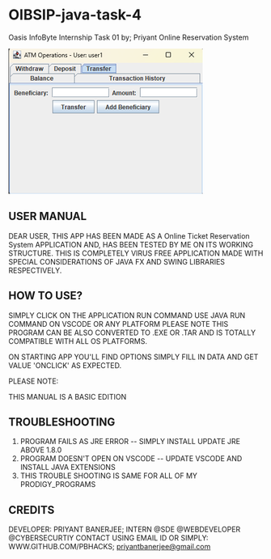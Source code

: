 # OIBSIP-java-task-4
Oasis InfoByte Internship Task 01 by; Priyant
Online Reservation System

![Alt text](https://github.com/Pbhacks/OIBSIP-java-task-4/blob/main/1.png)
 
 USER MANUAL
-------------

DEAR USER,
THIS APP HAS BEEN MADE AS A Online Ticket Reservation System APPLICATION AND, HAS BEEN TESTED BY ME 
ON ITS WORKING STRUCTURE.
THIS IS COMPLETELY VIRUS FREE APPLICATION MADE WITH SPECIAL CONSIDERATIONS OF JAVA FX
AND SWING LIBRARIES RESPECTIVELY.

 HOW TO USE?
-------------
SIMPLY CLICK ON THE APPLICATION RUN COMMAND USE JAVA RUN COMMAND ON VSCODE OR ANY PLATFORM
PLEASE NOTE THIS PROGRAM CAN BE ALSO CONVERTED TO .EXE OR .TAR AND IS TOTALLY COMPATIBLE
WITH ALL OS PLATFORMS.

ON STARTING APP YOU'LL FIND OPTIONS SIMPLY FILL IN DATA AND GET VALUE 'ONCLICK' AS EXPECTED.

PLEASE NOTE:

THIS MANUAL IS A BASIC EDITION

 TROUBLESHOOTING
-----------------
1. PROGRAM FAILS AS JRE ERROR -- SIMPLY INSTALL UPDATE JRE ABOVE 1.8.0
2. PROGRAM DOESN'T OPEN ON VSCODE -- UPDATE VSCODE AND INSTALL JAVA EXTENSIONS
3. THIS TROUBLE SHOOTING IS SAME FOR ALL OF MY PRODIGY_PROGRAMS

 CREDITS
---------

DEVELOPER: PRIYANT BANERJEE;
INTERN @SDE @WEBDEVELOPER @CYBERSECURTIY
CONTACT USING EMAIL ID OR SIMPLY: WWW.GITHUB.COM/PBHACKS;
priyantbanerjee@gmail.com
